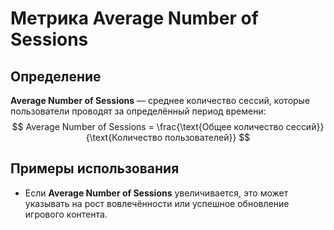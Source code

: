 # Метрика Average Number of Sessions

## Определение
**Average Number of Sessions** — среднее количество сессий, которые пользователи проводят за определённый период времени:
$$
Average Number of Sessions = \frac{\text{Общее количество сессий}}{\text{Количество пользователей}}
$$

## Примеры использования
- Если **Average Number of Sessions** увеличивается, это может указывать на рост вовлечённости или успешное обновление игрового контента.
